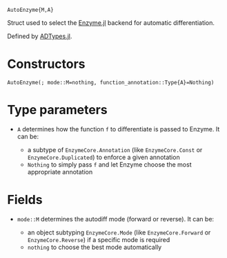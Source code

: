 ```
AutoEnzyme{M,A}
```

Struct used to select the [Enzyme.jl](https://github.com/EnzymeAD/Enzyme.jl) backend for automatic differentiation.

Defined by [ADTypes.jl](https://github.com/SciML/ADTypes.jl).

# Constructors

```
AutoEnzyme(; mode::M=nothing, function_annotation::Type{A}=Nothing)
```

# Type parameters

  * `A` determines how the function `f` to differentiate is passed to Enzyme. It can be:

      * a subtype of `EnzymeCore.Annotation` (like `EnzymeCore.Const` or `EnzymeCore.Duplicated`) to enforce a given annotation
      * `Nothing` to simply pass `f` and let Enzyme choose the most appropriate annotation

# Fields

  * `mode::M` determines the autodiff mode (forward or reverse). It can be:

      * an object subtyping `EnzymeCore.Mode` (like `EnzymeCore.Forward` or `EnzymeCore.Reverse`) if a specific mode is required
      * `nothing` to choose the best mode automatically
